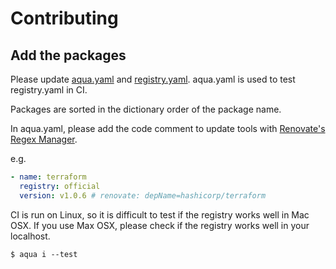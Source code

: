 # Contributing

## Add the packages

Please update [aqua.yaml](aqua.yaml) and [registry.yaml](registry.yaml).
aqua.yaml is used to test registry.yaml in CI.

Packages are sorted in the dictionary order of the package name.

In aqua.yaml, please add the code comment to update tools with [Renovate's Regex Manager](https://docs.renovatebot.com/modules/manager/regex/).

e.g.

```yaml
- name: terraform
  registry: official
  version: v1.0.6 # renovate: depName=hashicorp/terraform
```

CI is run on Linux, so it is difficult to test if the registry works well in Mac OSX.
If you use Max OSX, please check if the registry works well in your localhost.

```
$ aqua i --test
```
